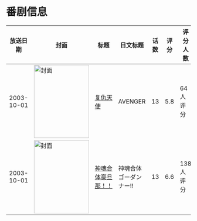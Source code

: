 # 番剧信息

|放送日期|封面|标题|日文标题|话数|评分|评分人数|
|---|---|---|---|---|---|---|
|2003-10-01|<img src="//lain.bgm.tv/pic/cover/c/2d/a6/3653_pJQ08.jpg" alt="封面" style="width:150px;height:200px;object-fit:cover;">|[复仇天使](https://bangumi.tv/subject/3653)|AVENGER|13|5.8|64人评分|
|2003-10-01|<img src="//lain.bgm.tv/pic/cover/c/00/e9/21929_1AKEL.jpg" alt="封面" style="width:150px;height:200px;object-fit:cover;">|[神魂合体豪旦那！！](https://bangumi.tv/subject/21929)|神魂合体ゴーダンナー!!|13|6.6|138人评分|
